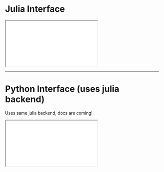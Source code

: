 # Julia Interface
<iframe id="jNBDemo" class="jp-nb-demo" src="/demo-comparison.html" title="Piccolo Interface"></iframe>

---

# Python Interface (uses julia backend)

Uses same julia backend, docs are coming!

<iframe id="pyJNBDemo" class="jp-nb-demo" src="/pypiccolo-dark.html" title="Python Piccolo Interface"></iframe>